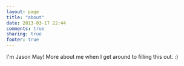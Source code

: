 ```yaml
---
layout: page
title: "about"
date: 2013-03-17 22:44
comments: true
sharing: true
footer: true
---
```

I'm Jason May! More about me when I get around to filling this out. :)
